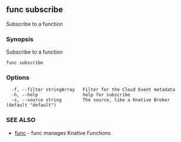 ## func subscribe

Subscribe to a function

### Synopsis

Subscribe to a function

```
func subscribe
```

### Options

```
  -f, --filter stringArray   Filter for the Cloud Event metadata
  -h, --help                 help for subscribe
  -s, --source string        The source, like a Knative Broker (default "default")
```

### SEE ALSO

* [func](func.md)	 - func manages Knative Functions

